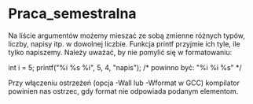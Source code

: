 # Praca_semestralna

Na liście argumentów możemy mieszać ze sobą zmienne różnych typów, liczby, napisy itp. w dowolnej liczbie. Funkcja printf przyjmie ich tyle, ile tylko napiszemy. Należy uważać, by nie pomylić się w formatowaniu:

  int i = 5;
  printf("%i %s %i", 5, 4, "napis"); /* powinno być: "%i %i %s" */

Przy włączeniu ostrzeżeń (opcja -Wall lub -Wformat w GCC) kompilator powinien nas ostrzec, gdy format nie odpowiada podanym elementom.
